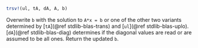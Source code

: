 ```julia
trsv!(ul, tA, dA, A, b)
```

Overwrite `b` with the solution to `A*x = b` or one of the other two variants determined by [`tA`](@ref stdlib-blas-trans) and [`ul`](@ref stdlib-blas-uplo). [`dA`](@ref stdlib-blas-diag) determines if the diagonal values are read or are assumed to be all ones. Return the updated `b`.
